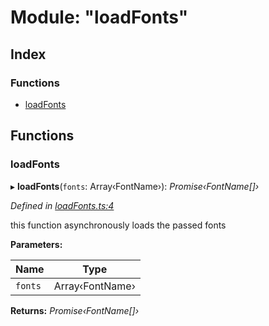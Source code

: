 
# Module: "loadFonts"

## Index

### Functions

* [loadFonts](_loadfonts_.md#loadfonts)

## Functions

###  loadFonts

▸ **loadFonts**(`fonts`: Array‹FontName›): *Promise‹FontName[]›*

*Defined in [loadFonts.ts:4](https://github.com/figma-plugin-helper-functions/figma-plugin-helpers/blob/66648a3/src/helpers/loadFonts.ts#L4)*

this function asynchronously loads the passed fonts

**Parameters:**

Name | Type |
------ | ------ |
`fonts` | Array‹FontName› |

**Returns:** *Promise‹FontName[]›*
